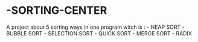 # -SORTING-CENTER
A project about 5 sorting ways in one program witch is :  - HEAP SORT  - BUBBLE SORT - SELECTION SORT - QUICK SORT - MERGE SORT - RADIX  
